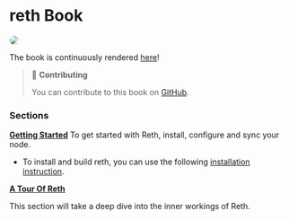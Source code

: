 # reth Book

<img src="images/" style="border-radius: 20px">

<!-- Add a quick description about Reth, what it is, the goals of the build, and any other quick overview information   -->


The book is continuously rendered [here](https://paradigmxyz.github.io/reth/)!

> 📖 **Contributing**
>
> You can contribute to this book on [GitHub][gh-book].

### Sections

**[Getting Started]()**
To get started with Reth, install, configure and sync your node.
* To install and build reth, you can use the following [installation instruction](./installation.md).

**[A Tour Of Reth]()**

This section will take a deep dive into the inner workings of Reth. 

[gh-book]: https://github.com/paradigmxyz/reth/tree/main/book